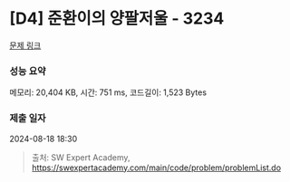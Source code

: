 # [D4] 준환이의 양팔저울 - 3234 

[문제 링크](https://swexpertacademy.com/main/code/problem/problemDetail.do?contestProbId=AWAe7XSKfUUDFAUw) 

### 성능 요약

메모리: 20,404 KB, 시간: 751 ms, 코드길이: 1,523 Bytes

### 제출 일자

2024-08-18 18:30



> 출처: SW Expert Academy, https://swexpertacademy.com/main/code/problem/problemList.do